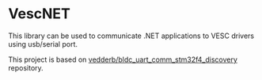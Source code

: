 VescNET
=======

This library can be used to communicate .NET applications to VESC drivers using usb/serial port.

This project is based on [vedderb/bldc_uart_comm_stm32f4_discovery](https://github.com/vedderb/bldc_uart_comm_stm32f4_discovery) repository.